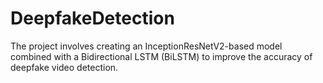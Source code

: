 # DeepfakeDetection
The project involves creating an InceptionResNetV2-based model combined with a Bidirectional LSTM (BiLSTM) to improve the accuracy of deepfake video detection.
